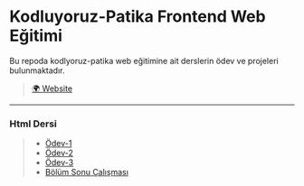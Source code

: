 # Kodluyoruz-Patika Frontend Web Eğitimi

Bu repoda kodlyoruz-patika web eğitimine ait derslerin ödev ve projeleri bulunmaktadır.

> [🌍 Website](https://kodluyoruz-frontend-101-egitimi.vercel.app/)

---

### Html Dersi

> * [Ödev-1](https://kodluyoruz-frontend-101-egitimi.vercel.app/html/odev-1/index.html)
> * [Ödev-2](https://kodluyoruz-frontend-101-egitimi.vercel.app/html/odev-2/index.html)
> * [Ödev-3](https://kodluyoruz-frontend-101-egitimi.vercel.app/html/odev-3_Google/index.html)
> * [Bölüm Sonu Çalışması](https://kodluyoruz-frontend-101-egitimi.vercel.app/html/bolum-sonu-calismasi/index.html)
